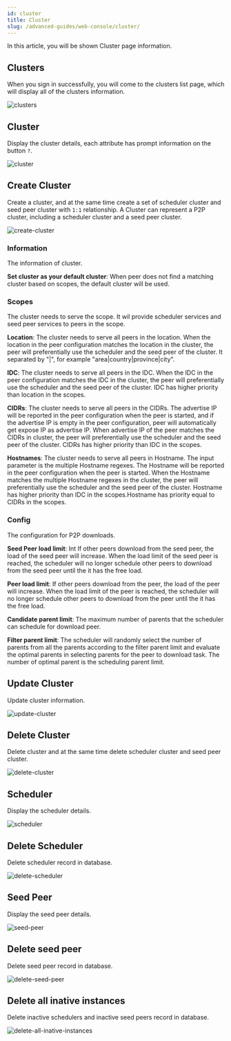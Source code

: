 ```yaml
---
id: cluster
title: Cluster
slug: /advanced-guides/web-console/cluster/
---
```


In this article, you will be shown Cluster page information.

## Clusters

When you sign in successfully, you will come to the clusters list page, which will display all of the clusters information.

![clusters](../../resource/advanced-guides/web-console/cluster/clusters.png)

## Cluster

Display the cluster details, each attribute has prompt information on the button `?`.

![cluster](../../resource/advanced-guides/web-console/cluster/cluster.png)

## Create Cluster

Create a cluster, and at the same time create a set of scheduler cluster and seed peer cluster with `1:1` relationship.
A Cluster can represent a P2P cluster, including a scheduler cluster and a seed peer cluster.

![create-cluster](../../resource/advanced-guides/web-console/cluster/create-cluster.png)

### Information

The information of cluster.

**Set cluster as your default cluster**: When peer does not find a matching cluster based on scopes,
the default cluster will be used.

### Scopes

The cluster needs to serve the scope. It wil provide scheduler services and seed peer services to peers in the scope.

**Location**: The cluster needs to serve all peers in the location. When the location in the peer configuration matches
the location in the cluster, the peer will preferentially use the scheduler and the seed peer of the cluster.
It separated by "|", for example "area|country|province|city".

**IDC**: The cluster needs to serve all peers in the IDC. When the IDC in the peer configuration matches the IDC in the cluster,
the peer will preferentially use the scheduler and the seed peer of the cluster.
IDC has higher priority than location in the scopes.

**CIDRs**: The cluster needs to serve all peers in the CIDRs. The advertise IP will be reported in the peer
configuration when the peer is started, and if the advertise IP is empty in the peer configuration,
peer will automatically get expose IP as advertise IP. When advertise IP of the peer matches the CIDRs in cluster,
the peer will preferentially use the scheduler and the seed peer of the cluster.
CIDRs has higher priority than IDC in the scopes.

**Hostnames**: The cluster needs to serve all peers in Hostname. The input parameter is the multiple Hostname regexes.
The Hostname will be reported in the peer configuration when the peer is started.
When the Hostname matches the multiple Hostname regexes in the cluster,
the peer will preferentially use the scheduler and the seed peer of the cluster.
Hostname has higher priority than IDC in the scopes.Hostname has priority equal to CIDRs in the scopes.

### Config

The configuration for P2P downloads.

**Seed Peer load limit**: Int If other peers download from the seed peer, the load of the seed peer will increase.
When the load limit of the seed peer is reached, the scheduler will no longer schedule other peers to
download from the seed peer until the it has the free load.

**Peer load limit**: If other peers download from the peer, the load of the peer will increase.
When the load limit of the peer is reached, the scheduler will no longer schedule other peers to
download from the peer until the it has the free load.

**Candidate parent limit**: The maximum number of parents that the scheduler can schedule for download peer.

**Filter parent limit**: The scheduler will randomly select the number of parents from all the parents according to
the filter parent limit and evaluate the optimal parents in selecting parents for the peer to download task.
The number of optimal parent is the scheduling parent limit.

## Update Cluster

Update cluster information.

![update-cluster](../../resource/advanced-guides/web-console/cluster/update-cluster.png)

## Delete Cluster

Delete cluster and at the same time delete scheduler cluster and seed peer cluster.

![delete-cluster](../../resource/advanced-guides/web-console/cluster/delete-cluster.png)

## Scheduler

Display the scheduler details.

![scheduler](../../resource/advanced-guides/web-console/cluster/scheduler.png)

## Delete Scheduler

Delete scheduler record in database.

![delete-scheduler](../../resource/advanced-guides/web-console/cluster/delete-scheduler.png)

## Seed Peer

Display the seed peer details.

![seed-peer](../../resource/advanced-guides/web-console/cluster/seed-peer.png)

## Delete seed peer

Delete seed peer record in database.

![delete-seed-peer](../../resource/advanced-guides/web-console/cluster/delete-seed-peer.png)

## Delete all inative instances

Delete inactive schedulers and inactive seed peers record in database.

![delete-all-inative-instances](../../resource/advanced-guides/web-console/cluster/delete-all-inative-instances.png)
